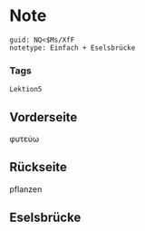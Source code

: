 # Note
```
guid: NQ<$Ms/XfF
notetype: Einfach + Eselsbrücke
```

### Tags
```
Lektion5
```

## Vorderseite
φυτεύω

## Rückseite
pflanzen

## Eselsbrücke

